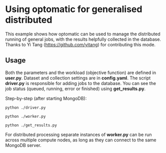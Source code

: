 # Using optomatic for generalised distributed 
This example shows how optomatic can be used to manage the distributed running of general jobs, with the results helpfully collected in the database.
Thanks to Yi Tang (https://github.com/yitang) for contributing this mode.

## Usage
Both the parameters and the workload (objective function) are defined in **user.py**.
Dataset and collection settings are in **config.yaml**.
The script **driver.py** is responsible for adding jobs to the database.
You can see the job status (queued, running, error or finished) using **get_results.py**.

Step-by-step (after starting MongoDB):

    python ./driver.py
    
    python ./worker.py
    
    python ./get_results.py
    
For distributed processing separate instances of **worker.py** can be run across multiple compute nodes, as long as they can connect to the same MongoDB server.

